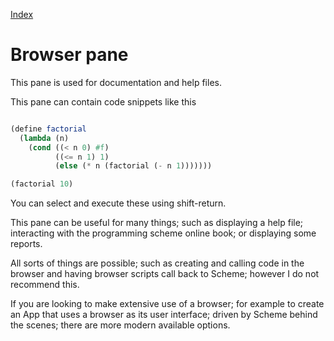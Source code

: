  [Index](welcome.html)  

# Browser pane

This pane is used for documentation and help files.

This pane can contain code snippets like this

```Scheme

(define factorial
  (lambda (n)
 	(cond ((< n 0) #f)
          ((<= n 1) 1)
          (else (* n (factorial (- n 1)))))))

(factorial 10)

```



You can select and execute these using shift-return.

This pane can be useful for many things; such as displaying a help file; interacting with the programming scheme online book; or displaying some reports.  

All sorts of things are possible; such as creating and calling code in the browser and having browser scripts call back to Scheme; however I do not recommend this.

If you are looking to make extensive use of a browser; for example to create an App that uses a browser as its user interface; driven by Scheme behind the scenes;  there are more modern available options.



